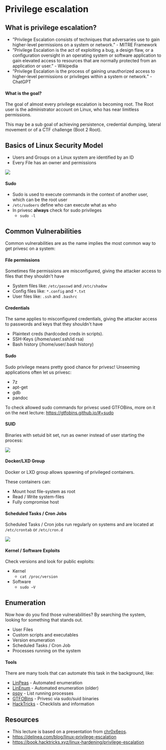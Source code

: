 # Privilege escalation

## What is privilege escalation?

- ”Privilege Escalation consists of techniques that adversaries use to gain higher-level permissions on a system or network.” - MITRE Framework
-  ”Privilege Escalation is the act of exploiting a bug, a design flaw, or a configuration oversight in an operating system or software application to gain elevated access to resources that are normally protected from an application or user.” - Wikipedia
- ”Privilege Escalation is the process of gaining unauthorized access to higher-level permissions or privileges within a system or network.” - ChatGPT

#### What is the goal?

The goal of almost every privilege escalation is becoming root. The Root user is the administrator account on Linux, who has near limitless permissions.

This may be a sub goal of achieving persistence, credential dumping, lateral movement or of a CTF challenge (Boot 2 Root).

## Basics of Linux Security Model

- Users and Groups on a Linux system are identified by an ID
- Every File has an owner and permissions

![](file_permissions.jpg)

#### Sudo

- Sudo is used to execute commands in the context of another user, which can be the root user
- ```/etc/sudoers``` define who can execute what as who
- In privesc **always** check for sudo privileges
	- ```sudo -l```

## Common Vulnerabilities

Common vulnerabilities are as the name implies the most common way to get privesc on a system:

#### File permissions

Sometimes file permissions are misconfigured, giving the attacker access to files that they shouldn't have

- System files like: ```/etc/passwd``` and ```/etc/shadow``` 
- Config files like: ```*.config``` and ```*.txt```
- User files like: ```.ssh``` and ```.bashrc```

#### Credentials

The same applies to misconfigured credentials, giving the attacker access to passwords and keys that they shouldn't have

- Plaintext creds (hardcoded creds in scripts).
- SSH-Keys (/home/user/.ssh/id rsa)
- Bash history (/home/user/.bash history)

#### Sudo

Sudo privilege means pretty good chance for privesc!
Unseeming applications often let us privesc:

- 7z
- apt-get
- gdb
- pandoc

To check allowed sudo commands for privesc used GTFOBins, more on it on the next lecture:
https://gtfobins.github.io/#+sudo

#### SUID

Binaries with setuid bit set, run as owner instead of user
starting the process:

![](suid_example.jpg)

#### Docker/LXD Group

Docker or LXD group allows spawning of privileged containers.

These containers can:
- Mount host file-system as root
- Read / Write system-files
- Fully compromise host

#### Scheduled Tasks / Cron Jobs

Scheduled Tasks / Cron jobs run regularly on systems and are located at ```/etc/crontab``` or ```/etc/cron.d``` 

![](crontab.jpg)

#### Kernel / Software Exploits

Check versions and look for public exploits:

- Kernel
	- ```cat /proc/version```
- Software
	- ```sudo −V```

## Enumeration

Now how do you find those vulnerabilities? By searching the system, looking for something that stands out.

- User Files
- Custom scripts and executables
- Version enumeration
- Scheduled Tasks / Cron Job
- Processes running on the system

#### Tools

There are many tools that can automate this task in the background, like:
- [LinPeas](https://github.com/carlospolop/PEASS-ng/) - Automated enumeration
- [LinEnum](https://github.com/rebootuser/LinEnum) - Automated enumeration (older)
- [pspy](https://github.com/DominicBreuker/pspy) - List running processes
- [GTFOBins](https://gtfobins.github.io/) - Privesc via sudo/suid binaries
- [HackTricks](https://book.hacktricks.xyz/linux-hardening/privilege-escalation) - Checklists and information

## Resources

- This lecture is based on a presentation from [chr0x6eos](https://github.com/chr0x6eos).
- https://delinea.com/blog/linux-privilege-escalation
- https://book.hacktricks.xyz/linux-hardening/privilege-escalation